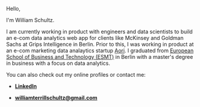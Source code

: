 Hello,

I'm William Schultz.

I am currently working in product with engineers and data scientists to build an e-com data analytics web app for clients like 
McKinsey and Goldman Sachs at Grips Intelligence in Berlin. Prior to this, I was working in product at an e-com 
marketing data analaytics startup [Aori](https://aori.com/). I graduated from [European School of Business and Technology (ESMT)](https://esmt.berlin/de) in Berlin with a master's degree in business with a focus on data analytics.

You can also check out my online profiles or contact me:

- **[LinkedIn](https://www.linkedin.com/in/william-schultz/)**

- **[williamterrillschultz@gmail.com](mailto:williamterrillschultz@gmail.com)**
